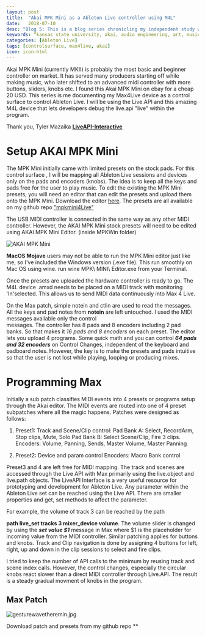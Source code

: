 ```yaml
---
layout: post
title:  "Akai MPK Mini as a Ableton Live controller using M4L"
date:   2018-07-10
desc: "Blog 5: This is a blog series chronicling my independent study work at the DX Media Lab, Kansas State University."
keywords: “kansas state university, akai, audio engineering, art, music, music technology, computer science, mpk mini, midi,"
categories: [Ableton Live]
tags: [controlsurface, max4live, akai]
icon: icon-html
---
```

Akai MPK Mini (currently MKII) is probably the most basic and beginner controller on market. It has served many producers starting off while making music, who later shifted to an advanced midi controller with more buttons, sliders, knobs etc. I found this Akai MPK Mini on ebay for a cheap 20 USD. This series is me documenting my Max4Live device as a control surface to control Ableton Live. I will be using the Live.API and this amazing M4L device that lets developers debug the live.api "live" within the program.
 
Thank you, Tyler Mazaika
**[LiveAPI-Interactive](http://tylermazaika.com/max-for-live/liveapi-interactive/)**

# **Setup AKAI MPK Mini**

The MPK Mini initially came with limited presets on the stock pads.  For this control surface , I will be mapping all Ableton Live sessions and devices only on the pads and encoders (knobs). The idea is to keep all the keys and pads free for the user to play music. To edit the existing the MPK Mini presets, you will need an editor that can edit the presets and upload them onto the MPK Mini. 
Download the editor [here](http://www.akaipro.com/products/legacy/mpk-mini).
The presets are all available on my github repo ["mpkmini4Live"](https://github.com/sandcobainer/mpkmini4Live) 

The USB MIDI controller is connected in the same way as any other MIDI controller. However, the AKAI MPK Mini stock presets will need to be edited using AKAI MPK Mini Editor. (inside MPKWin folder)

![AKAI MPK Mini](http://b8e57dc469f9d8f4cea5-1e3c2cee90259c12021d38ebd8ad6f0f.r79.cf2.rackcdn.com/Content_Images/akai_mpkmini_preset_editor_main.png_6b9a01d599dd9181155b81b91bba06c8.png)

**MacOS Mojave** users may not be able to run the MPK Mini editor just like me, so I've included the Windows version (.exe file). This run smoothly on Mac OS using wine. run wine MPK\ MINI\ Editor.exe from your Terminal.

Once the presets are uploaded the hardware controller is ready to go. The M4L device .amxd needs to be placed on a MIDI track with monitoring 'In'selected. This allows us to send MIDI data continuously into Max 4 Live. 

On the Max patch, simple notein and ctlin are used to read the messages. All the keys and pad notes from **notein** are left untouched. I used the MIDI messages available only the control  
messages. The controller has 8 pads and 8 encoders including 2 pad banks. So that makes it *16 pads and 8 encoders* on each preset. The editor lets you upload 4 programs.  Some quick math and you can control ***64 pads and 32 encoders*** on Control Changes, independent of the keyboard and padboard notes. However, the key is to make the presets and pads intuitive so that the user is not lost while playing, looping or producing mixes.


# **Programming Max**

Initially a sub patch classifies MIDI events into 4 presets or programs setup through the Akai editor. The MIDI events are routed into one of 4 preset subpatches where all the magic happens. Patches were designed as follows:

1. Preset1: Track and Scene/Clip control: 
    Pad Bank A: Select, RecordArm, Stop clips, Mute, Solo 
    Pad Bank B: Select Scene/Clip, Fire 3 clips.
    Encoders: Volume, Panning, Sends, Master Volume, Master Panning

2. Preset2: Device and param control
    Enocders: Macro Bank control 

Preset3 and 4 are left free for MIDI mapping. The track and scenes are accessed through the Live API with Max primarily using the live.object and live.path objects. The LiveAPI Interface is a very useful resource for prototyping and development for Ableton Live. Any parameter within the Ableton Live set can be reached using the Live API. There are smaller properties and get, set methods to affect the parameter.

For example, the volume of track 3 can be reached by the path 

**path live\_set tracks 3 mixer\_device volume**. The volume slider is changed by using the ***set value $1*** message in Max where $1 is the placeholder for incoming value from the MIDI controller.
Similar patching applies for buttons and knobs. Track and Clip navigation is done by assigning 4 buttons for left, right, up and down in the clip sessions to select and fire clips. 

I tried to keep the number of API calls to the minimum by reusing track and scene index calls. However, the control changes, especially the circular knobs react slower than a direct MIDI controller through Live.API. The result is a steady gradual movment of knobs in the program.

## Max Patch

<img src="{{ site.baseurl }}/art822/gesturewavetheremin.jpg" alt="gesturewavetheremin.jpg" class="center" />

Download patch and presets from my github repo **